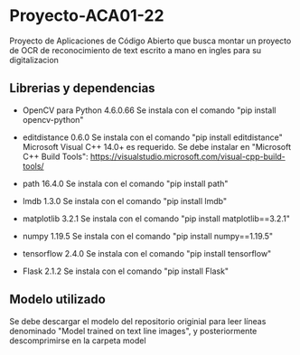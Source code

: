 # Proyecto-ACA01-22
Proyecto de Aplicaciones de Código Abierto que busca montar un proyecto de OCR de reconocimiento de text escrito a mano en ingles para su digitalizacion

## Librerias y dependencias
* OpenCV para Python 4.6.0.66
Se instala con el comando "pip install opencv-python"

* editdistance 0.6.0
Se instala con el comando "pip install editdistance"
Microsoft Visual C++ 14.0+ es requerido. 
Se debe instalar en "Microsoft C++ Build Tools": https://visualstudio.microsoft.com/visual-cpp-build-tools/

* path 16.4.0
Se instala con el comando "pip install path"

* lmdb 1.3.0
Se instala con el comando "pip install lmdb"

* matplotlib 3.2.1
Se instala con el comando "pip install matplotlib==3.2.1"

* numpy 1.19.5
Se instala con el comando "pip install numpy==1.19.5"

* tensorflow 2.4.0
Se instala con el comando "pip install tensorflow"

* Flask 2.1.2
Se instala con el comando "pip install Flask"

## Modelo utilizado
Se debe descargar el modelo del repositorio originial para leer líneas denominado "Model trained on text line images", y posteriormente descomprimirse en la carpeta model
